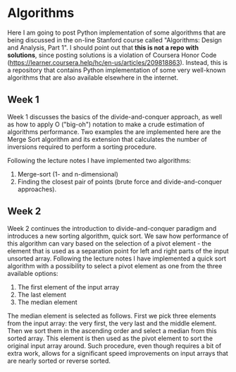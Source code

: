 # Algorithms  

Here I am going to post Python implementation of some algorithms that are being discussed in the on-line Stanford course called "Algorithms: Design and Analysis, Part 1". I should point out that **this is not a repo with solutions**, since posting solutions is a violation of Coursera Honor Code (https://learner.coursera.help/hc/en-us/articles/209818863). Instead, this is a repository that contains Python implementation of some very well-known algorithms that are also available elsewhere in the internet. 

## Week 1

Week 1 discusses the basics of the divide-and-conquer approach, as well as how to apply O ("big-oh") notation to make a crude estimation of algorithms performance. Two examples the are implemented here are the Merge Sort algorithm and its extension that calculates the number of inversions required to perform a sorting procedure. 

Following the lecture notes I have implemented two algorithms: 
1. Merge-sort (1- and n-dimensional) 
2. Finding the closest pair of points (brute force and divide-and-conquer approaches).

## Week 2

Week 2 continues the introduction to divide-and-conquer paradigm and introduces a new sorting algorithm, quick sort. We saw how performance of this algorithm can vary based on the selection of a pivot element - the element that is used as a separation point for left and right parts of the input unsorted array. Following the lecture notes I have implemented a quick sort algorithm with a possibility to select a pivot element as one from the three available options: 
1. The first element of the input array
2. The last element  
3. The median element

The median element is selected as follows. First we pick three elements from the input array: the very first, the very last and the middle element. Then we sort them in the ascending order and select a median from this sorted array. This element is then used as the pivot element to sort the original input array around. Such procedure, even though requires a bit of extra work, allows for a significant speed improvements on input arrays that are nearly sorted or reverse sorted.